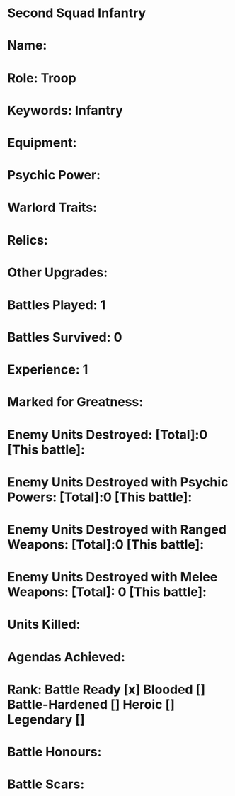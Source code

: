 # Second Squad Infantry

# Name: 
# Role: Troop
# Keywords: Infantry
# Equipment:
# Psychic Power:
# Warlord Traits:
# Relics:
# Other Upgrades:

# Battles Played: 1
# Battles Survived: 0
# Experience: 1
# Marked for Greatness:
# Enemy Units Destroyed: [Total]:0  [This battle]:
# Enemy Units Destroyed with Psychic Powers: [Total]:0  [This battle]:
# Enemy Units Destroyed with Ranged Weapons: [Total]:0  [This battle]:
# Enemy Units Destroyed with Melee Weapons: [Total]: 0 [This battle]:
# Units Killed: 
# Agendas Achieved:



# Rank: Battle Ready [x] Blooded [] Battle-Hardened [] Heroic [] Legendary []

# Battle Honours: 
# Battle Scars: